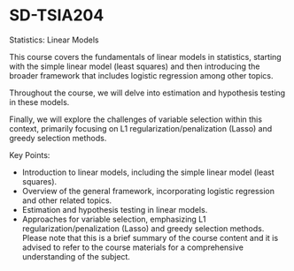 # SD-TSIA204

Statistics: Linear Models

This course covers the fundamentals of linear models in statistics, starting with the simple linear model (least squares) and then introducing the broader framework that includes logistic regression among other topics.

Throughout the course, we will delve into estimation and hypothesis testing in these models.

Finally, we will explore the challenges of variable selection within this context, primarily focusing on L1 regularization/penalization (Lasso) and greedy selection methods.

Key Points:

- Introduction to linear models, including the simple linear model (least squares).
- Overview of the general framework, incorporating logistic regression and other related topics.
- Estimation and hypothesis testing in linear models.
- Approaches for variable selection, emphasizing L1 regularization/penalization (Lasso) and greedy selection methods.
Please note that this is a brief summary of the course content and it is advised to refer to the course materials for a comprehensive understanding of the subject.
